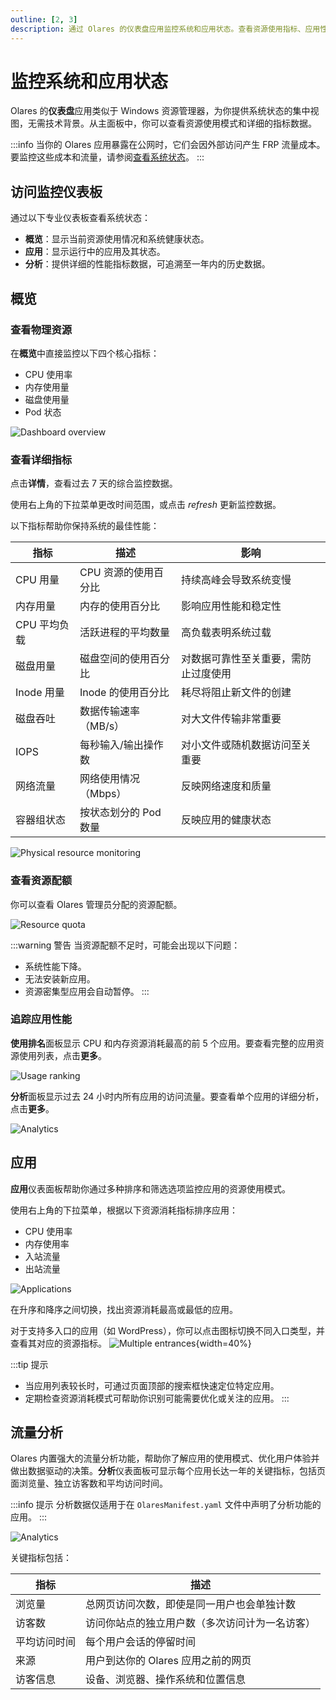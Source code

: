 ```yaml
---
outline: [2, 3]
description: 通过 Olares 的仪表盘应用监控系统和应用状态。查看资源使用指标、应用性能数据和流量分析，确保系统稳定运行。
---
```


# 监控系统和应用状态

Olares 的**仪表盘**应用类似于 Windows 资源管理器，为你提供系统状态的集中视图，无需技术背景。从主面板中，你可以查看资源使用模式和详细的指标数据。

:::info
当你的 Olares 应用暴露在公网时，它们会因外部访问产生 FRP 流量成本。要监控这些成本和流量，请参阅[查看系统状态](../../space/manage-olares.md#查看系统状态)。
:::

## 访问监控仪表板

通过以下专业仪表板查看系统状态：

- **概览**：显示当前资源使用情况和系统健康状态。
- **应用**：显示运行中的应用及其状态。
- **分析**：提供详细的性能指标数据，可追溯至一年内的历史数据。

## 概览

### 查看物理资源

在**概览**中直接监控以下四个核心指标：
- CPU 使用率
- 内存使用量
- 磁盘使用量
- Pod 状态

![Dashboard overview](/images/manual/tasks/dashboard-overview.png#bordered)

### 查看详细指标

点击**详情**，查看过去 7 天的综合监控数据。

使用右上角的下拉菜单更改时间范围，或点击 <i class="material-symbols-outlined">refresh</i> 更新监控数据。

以下指标帮助你保持系统的最佳性能：

| 指标       | 描述            | 影响                 |
|----------|---------------|--------------------|
| CPU 用量   | CPU 资源的使用百分比  | 持续高峰会导致系统变慢        |
| 内存用量     | 内存的使用百分比      | 影响应用性能和稳定性         |
| CPU 平均负载 | 活跃进程的平均数量     | 高负载表明系统过载          |
| 磁盘用量     | 磁盘空间的使用百分比    | 对数据可靠性至关重要，需防止过度使用 |
| Inode 用量 | Inode 的使用百分比  | 耗尽将阻止新文件的创建        |
| 磁盘吞吐     | 数据传输速率（MB/s）  | 对大文件传输非常重要         |
| IOPS     | 每秒输入/输出操作数    | 对小文件或随机数据访问至关重要    |
| 网络流量     | 网络使用情况（Mbps）  | 反映网络速度和质量          |
| 容器组状态    | 按状态划分的 Pod 数量 | 反映应用的健康状态          |

![Physical resource monitoring](/images/manual/tasks/physical-resource-monitoring.png#bordered)

### 查看资源配额

你可以查看 Olares 管理员分配的资源配额。

![Resource quota](/images/manual/tasks/resource-quota.png#bordered)

:::warning 警告
当资源配额不足时，可能会出现以下问题：

- 系统性能下降。
- 无法安装新应用。
- 资源密集型应用会自动暂停。
:::

### 追踪应用性能

**使用排名**面板显示 CPU 和内存资源消耗最高的前 5 个应用。要查看完整的应用资源使用列表，点击**更多**。

![Usage ranking](/images/manual/tasks/usage-ranking.png#bordered)

**分析**面板显示过去 24 小时内所有应用的访问流量。要查看单个应用的详细分析，点击**更多**。

![Analytics](/images/manual/tasks/overview-analytics.png#bordered)

## 应用

**应用**仪表面板帮助你通过多种排序和筛选选项监控应用的资源使用模式。

使用右上角的下拉菜单，根据以下资源消耗指标排序应用：
- CPU 使用率
- 内存使用率
- 入站流量
- 出站流量

![Applications](/images/manual/tasks/applications.png#bordered)

在升序和降序之间切换，找出资源消耗最高或最低的应用。

对于支持多入口的应用（如 WordPress），你可以点击图标切换不同入口类型，并查看其对应的资源指标。
![Multiple entrances](/images/manual/tasks/multiple-entrances.png){width=40%}

:::tip 提示
* 当应用列表较长时，可通过页面顶部的搜索框快速定位特定应用。
* 定期检查资源消耗模式可帮助你识别可能需要优化或关注的应用。
:::

## 流量分析

Olares 内置强大的流量分析功能，帮助你了解应用的使用模式、优化用户体验并做出数据驱动的决策。**分析**仪表面板可显示每个应用长达一年的关键指标，包括页面浏览量、独立访客数和平均访问时间。

:::info 提示
分析数据仅适用于在 `OlaresManifest.yaml` 文件中声明了分析功能的应用。
:::

![Analytics](/images/manual/tasks/analytics.png#bordered)

关键指标包括：

| 指标     | 描述                      |
|--------|-------------------------|
| 浏览量    | 总网页访问次数，即使是同一用户也会单独计数   |
| 访客数    | 访问你站点的独立用户数（多次访问计为一名访客） |
| 平均访问时间 | 每个用户会话的停留时间             |
| 来源     | 用户到达你的 Olares 应用之前的网页   |
| 访客信息   | 设备、浏览器、操作系统和位置信息        |